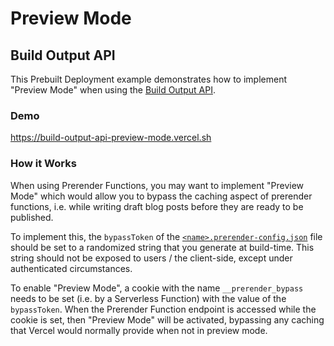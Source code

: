# Preview Mode

## Build Output API

This Prebuilt Deployment example demonstrates how to implement "Preview Mode" when using the [Build Output API](https://vercel.com/docs/build-output-api/v3#features/preview-mode).

### Demo

https://build-output-api-preview-mode.vercel.sh

### How it Works

When using Prerender Functions, you may want to implement "Preview Mode" which would allow you to bypass the caching
aspect of prerender functions, i.e. while writing draft blog posts before they are ready to be published.

To implement this, the `bypassToken` of the [`<name>.prerender-config.json`](./.vercel/output/functions/index.prerender-config.json) file should be set to a randomized string that you generate at build-time. This string should not be exposed to users / the client-side, except under authenticated circumstances.

To enable "Preview Mode", a cookie with the name `__prerender_bypass` needs to be set (i.e. by a Serverless Function) with the value of the `bypassToken`. When the Prerender Function endpoint is accessed while the cookie is set, then "Preview Mode" will be activated, bypassing any caching that Vercel would normally provide when not in preview mode.
